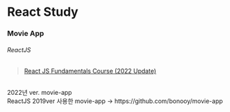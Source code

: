 # React Study
### Movie App
###### ReactJS

>[React JS Fundamentals Course (2022 Update)](https://nomadcoders.co/react-for-beginners/lobby)
<br>
2022년 ver. movie-app
<br>
ReactJS 2019ver 사용한 movie-app -> https://github.com/bonooy/movie-app
